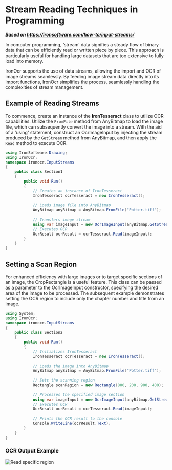 # Stream Reading Techniques in Programming

***Based on <https://ironsoftware.com/how-to/input-streams/>***


In computer programming, ‘stream’ data signifies a steady flow of binary data that can be efficiently read or written piece by piece. This approach is particularly useful for handling large datasets that are too extensive to fully load into memory.

IronOcr supports the use of data streams, allowing the import and OCR of image streams seamlessly. By feeding image stream data directly into its import functions, IronOcr simplifies the process, seamlessly handling the complexities of stream management.

## Example of Reading Streams

To commence, create an instance of the **IronTesseract** class to utilize OCR capabilities. Utilize the `FromFile` method from AnyBitmap to load the image file, which can subsequently convert the image into a stream. With the aid of a 'using' statement, construct an OcrImageInput by injecting the stream produced by the `GetStream` method from AnyBitmap, and then apply the `Read` method to execute OCR.

```cs
using IronSoftware.Drawing;
using IronOcr;
namespace ironocr.InputStreams
{
    public class Section1
    {
        public void Run()
        {
            // Creates an instance of IronTesseract
            IronTesseract ocrTesseract = new IronTesseract();
            
            // Loads image file into AnyBitmap
            AnyBitmap anyBitmap = AnyBitmap.FromFile("Potter.tiff");
            
            // Transfers image stream
            using var imageInput = new OcrImageInput(anyBitmap.GetStream());
            // Executes OCR
            OcrResult ocrResult = ocrTesseract.Read(imageInput);
        }
    }
}
```

## Setting a Scan Region

For enhanced efficiency with large images or to target specific sections of an image, the CropRectangle is a useful feature. This class can be passed as a parameter to the OcrImageInput constructor, specifying the desired area of the image to be processed. The subsequent example demonstrates setting the OCR region to include only the chapter number and title from an image.

```cs
using System;
using IronOcr;
namespace ironocr.InputStreams
{
    public class Section2
    {
        public void Run()
        {
            // Initializes IronTesseract
            IronTesseract ocrTesseract = new IronTesseract();
            
            // Loads the image into AnyBitmap
            AnyBitmap anyBitmap = AnyBitmap.FromFile("Potter.tiff");
            
            // Sets the scanning region
            Rectangle scanRegion = new Rectangle(800, 200, 900, 400);
            
            // Processes the specified image section
            using var imageInput = new OcrImageInput(anyBitmap.GetStream(), ContentArea: scanRegion);
            // Executes OCR
            OcrResult ocrResult = ocrTesseract.Read(imageInput);
            
            // Prints the OCR result to the console
            Console.WriteLine(ocrResult.Text);
        }
    }
}
```

### OCR Output Example

<div class="content-img-align-center">
    <div class="center-image-wrapper">
         <img src="https://ironsoftware.com/static-assets/ocr/how-to/input-images/read-specific-region.webp" alt="Read specific region" class="img-responsive add-shadow">
    </div>
</div>